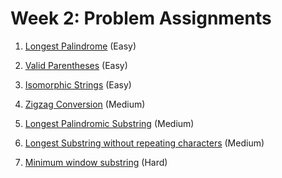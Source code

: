 # Week 2: Problem Assignments

1. [Longest Palindrome](https://leetcode.com/problems/longest-palindrome/) (Easy)

2. [Valid Parentheses](https://leetcode.com/problems/valid-parentheses/) (Easy)

3. [Isomorphic Strings](https://leetcode.com/problems/isomorphic-strings/) (Easy)

4. [Zigzag Conversion](https://leetcode.com/problems/zigzag-conversion/) (Medium)

5. [Longest Palindromic Substring](https://leetcode.com/problems/longest-palindromic-substring/) (Medium)

6. [Longest Substring without repeating characters](https://leetcode.com/problems/longest-substring-without-repeating-characters/) (Medium)

7. [Minimum window substring](https://leetcode.com/problems/minimum-window-substring/) (Hard)
